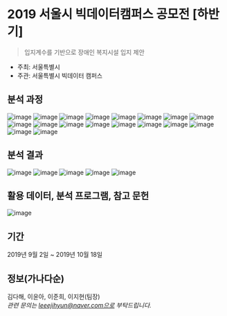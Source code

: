 # 2019 서울시 빅데이터캠퍼스 공모전 [하반기]
> 입지계수를 기반으로 장애인 복지시설 입지 제안
- 주최: 서울특별시
- 주관: 서울특별시 빅데이터 캠퍼스

## 분석 과정
![image](https://user-images.githubusercontent.com/47891430/113058132-d829f280-91e8-11eb-9244-ddd4c16a68c4.JPG)
![image](https://user-images.githubusercontent.com/47891430/113058137-d829f280-91e8-11eb-9d23-504b8ee0a16d.JPG)
![image](https://user-images.githubusercontent.com/47891430/113058141-d8c28900-91e8-11eb-8aa3-01e430be7c6a.JPG)
![image](https://user-images.githubusercontent.com/47891430/113058147-d95b1f80-91e8-11eb-842d-02dab5b85ed8.JPG)
![image](https://user-images.githubusercontent.com/47891430/113058152-d95b1f80-91e8-11eb-8ad5-d6361d5567b7.JPG)
![image](https://user-images.githubusercontent.com/47891430/113058154-d9f3b600-91e8-11eb-970b-11f365319ba0.JPG)
![image](https://user-images.githubusercontent.com/47891430/113058157-d9f3b600-91e8-11eb-9211-dd6ecfbedaa1.JPG)
![image](https://user-images.githubusercontent.com/47891430/113058160-da8c4c80-91e8-11eb-9890-28651c151e90.JPG)
![image](https://user-images.githubusercontent.com/47891430/113058162-da8c4c80-91e8-11eb-951d-0c1c56b62a09.JPG)
![image](https://user-images.githubusercontent.com/47891430/113058167-db24e300-91e8-11eb-8a13-c13ca53f483c.JPG)
![image](https://user-images.githubusercontent.com/47891430/113058170-db24e300-91e8-11eb-9451-b672203dfee7.JPG)
![image](https://user-images.githubusercontent.com/47891430/113058174-dbbd7980-91e8-11eb-9d4c-77ae82d26f42.JPG)
![image](https://user-images.githubusercontent.com/47891430/113058176-dbbd7980-91e8-11eb-94cb-89470fb2b503.JPG)
![image](https://user-images.githubusercontent.com/47891430/113058179-dc561000-91e8-11eb-93f7-d582027bf3b2.JPG)
![image](https://user-images.githubusercontent.com/47891430/113058099-d3fdd500-91e8-11eb-9942-cfc00a131361.JPG)
![image](https://user-images.githubusercontent.com/47891430/113058106-d52f0200-91e8-11eb-9152-c748960c9d09.JPG)
![image](https://user-images.githubusercontent.com/47891430/113058109-d52f0200-91e8-11eb-97fb-d73b3f973d5a.JPG)
![image](https://user-images.githubusercontent.com/47891430/113058112-d5c79880-91e8-11eb-9ed3-6df688e0d882.JPG)

## 분석 결과
![image](https://user-images.githubusercontent.com/47891430/113058114-d6602f00-91e8-11eb-8bb2-82d044c14f79.JPG)
![image](https://user-images.githubusercontent.com/47891430/113058118-d6602f00-91e8-11eb-8b92-c05c98ebb599.JPG)
![image](https://user-images.githubusercontent.com/47891430/113058120-d6f8c580-91e8-11eb-984c-6dd570753c3e.JPG)
![image](https://user-images.githubusercontent.com/47891430/113058124-d6f8c580-91e8-11eb-98b6-58e92941fa16.JPG)
![image](https://user-images.githubusercontent.com/47891430/113058126-d7915c00-91e8-11eb-9f1d-750fe776e8f9.JPG)

## 활용 데이터, 분석 프로그램, 참고 문헌
![image](https://user-images.githubusercontent.com/47891430/113058129-d7915c00-91e8-11eb-909a-d2ebd075be25.JPG)

## 기간
2019년 9월 2일 ~ 2019년 10월 18일

## 정보(가나다순)
김다해, 이윤아, 이준희, 이지현(팀장)  
_관련 문의는 leeejihyun@naver.com으로 부탁드립니다._
